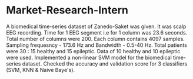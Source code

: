 # Market-Research-Intern
A biomedical time-series dataset of Zanedo-Saket was given.
It was scalp EEG recording.
Time for 1 EEG segment i.e for 1 column was 23.6 seconds. Total number of columns were 200.
Each column contains 4097 samples.
Sampling frequesncy - 173.6 Hz and Bandwidth - 0.5-40 Hz.
Total patients were 30 : 15 healthy and 15 epileptic.
Data of 10 healthy and 10 epileptic were used.
Implemented a non-linear SVM model for the biomedical time-series dataset. 
Checked the accuracy and validation score for 3 classifiers (SVM, KNN &amp; Naive Baye's).
